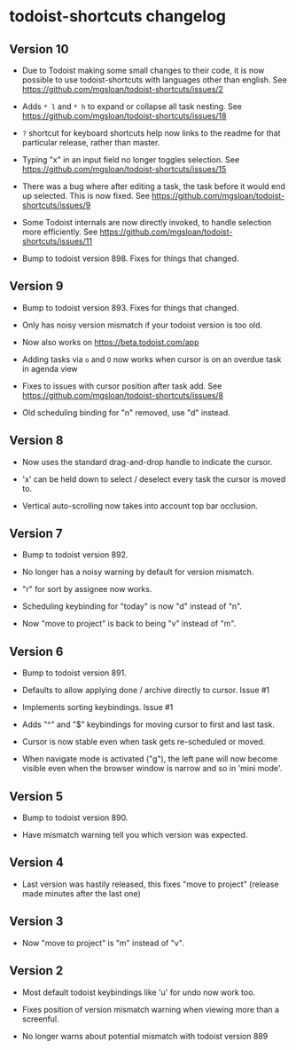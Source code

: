 # todoist-shortcuts changelog

## Version 10

* Due to Todoist making some small changes to their code, it is now
  possible to use todoist-shortcuts with languages other than english.
  See https://github.com/mgsloan/todoist-shortcuts/issues/2

* Adds `* l` and `* h` to expand or collapse all task nesting. See
  https://github.com/mgsloan/todoist-shortcuts/issues/18

* `?` shortcut for keyboard shortcuts help now links to the readme for
  that particular release, rather than master.

* Typing "x" in an input field no longer toggles selection. See
  https://github.com/mgsloan/todoist-shortcuts/issues/15

* There was a bug where after editing a task, the task before it would end
  up selected. This is now fixed. See
  https://github.com/mgsloan/todoist-shortcuts/issues/9

* Some Todoist internals are now directly invoked, to handle
  selection more efficiently. See
  https://github.com/mgsloan/todoist-shortcuts/issues/11

* Bump to todoist version 898.  Fixes for things that changed.

## Version 9

* Bump to todoist version 893.  Fixes for things that changed.

* Only has noisy version mismatch if your todoist version is too old.

* Now also works on https://beta.todoist.com/app

* Adding tasks via `o` and `O` now works when cursor is on an overdue task
  in agenda view

* Fixes to issues with cursor position after task add. See
  https://github.com/mgsloan/todoist-shortcuts/issues/8

* Old scheduling binding for "n" removed, use "d" instead.

## Version 8

* Now uses the standard drag-and-drop handle to indicate the cursor.

* 'x' can be held down to select / deselect every task the cursor is moved to.

* Vertical auto-scrolling now takes into account top bar occlusion.

## Version 7

* Bump to todoist version 892.

* No longer has a noisy warning by default for version mismatch.

* "r" for sort by assignee now works.

* Scheduling keybinding for "today" is now "d" instead of "n".

* Now "move to project" is back to being "v" instead of "m".

## Version 6

* Bump to todoist version 891.

* Defaults to allow applying done / archive directly to cursor. Issue #1

* Implements sorting keybindings. Issue #1

* Adds "^" and "$" keybindings for moving cursor to first and last task.

* Cursor is now stable even when task gets re-scheduled or moved.

* When navigate mode is activated ("g"), the left pane will now become
  visible even when the browser window is narrow and so in 'mini mode'.

## Version 5

* Bump to todoist version 890.

* Have mismatch warning tell you which version was expected.

## Version 4

* Last version was hastily released, this fixes "move to project" (release
  made minutes after the last one)

## Version 3

* Now "move to project" is "m" instead of "v".

## Version 2

* Most default todoist keybindings like 'u' for undo now work too.

* Fixes position of version mismatch warning when viewing more
than a screenful.

* No longer warns about potential mismatch with todoist version 889
